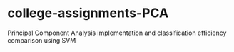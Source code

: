 # college-assignments-PCA
Principal Component Analysis implementation and classification efficiency comparison using SVM
